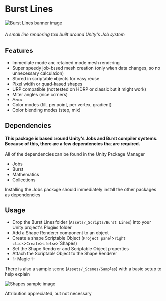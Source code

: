 # Burst Lines
![Burst Lines banner image](images/ShapesBanner.png) 
###### A small line rendering tool built around Unity's Job system

## Features
- Immediate mode and retained mode mesh rendering
- Super speedy job-based mesh creation (only when data changes, so no unnecessary calculation)
- Stored in scriptable objects for easy reuse
- Pixel width or quad-based shapes
- URP compatible (not tested on HDRP or classic but it might work)
- Miter angles (nice corners)
- Arcs
- Color modes (fill, per point, per vertex, gradient)
- Color blending modes (step, mix)

## Dependencies
#### This package is based around Unity's Jobs and Burst compiler systems.  Because of this, there are a few dependencies that are required.
All of the dependencies can be found in the Unity Package Manager
- Jobs
- Burst
- Mathematics
- Collections

Installing the Jobs package should immediately install the other packages as dependencies

## Usage
- Drop the Burst Lines folder (`Assets/_Scripts/Burst Lines`) into your Unity project's Plugins folder
- Add a Shape Renderer component to an object
- Create a shape Scriptable Object (`Project panel`>`right click`>`Create`>`ifelse`>`Shapes)
- Set the Shape Renderer and Scriptable Object properties
- Attach the Scriptable Object to the Shape Renderer
- :sparkles: Magic :sparkles:

There is also a sample scene (`Assets/_Scenes/Samples`) with a basic setup to help explain

![Shapes sample image](images/ShapesSample.png) 

Attribution appreciated, but not necessary
